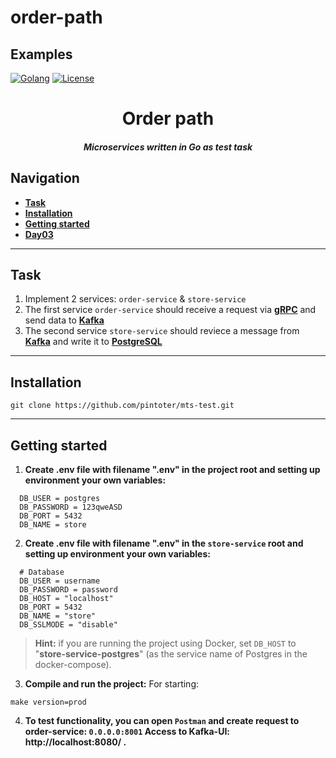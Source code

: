 # order-path

## Examples

[![Golang](https://img.shields.io/badge/Go-v1.21-EEEEEE?logo=go&logoColor=white&labelColor=00ADD8)](https://go.dev/)
[![License](https://img.shields.io/badge/license-MIT-green)](LICENSE)

<div align="center">
    <h1>Order path</h1>
    <h5>
        Microservices written in Go as test task 
    </h5>
</div>

## Navigation
* **[Task](#task)**
* **[Installation](#installation)**
* **[Getting started](#Getting_started)**
* **[Day03](#day03)**

---

## Task

1. Implement 2 services: `order-service` & `store-service`
2. The first service `order-service` should receive a request via **[gRPC](https://grpc.io)** and send data to **[Kafka](https://kafka.apache.org)**
3. The second service `store-service` should reviece a message from **[Kafka](https://kafka.apache.org)** and write it to **[PostgreSQL](https://www.postgresql.org)**

---

## Installation
```shell
git clone https://github.com/pintoter/mts-test.git
```

---

## Getting started

1. **Create .env file with filename ".env" in the project root and setting up environment your own variables:**
```dotenv
  DB_USER = postgres
  DB_PASSWORD = 123qweASD
  DB_PORT = 5432
  DB_NAME = store
```

2. **Create .env file with filename ".env" in the `store-service` root and setting up environment your own variables:**
```dotenv
  # Database
  DB_USER = username
  DB_PASSWORD = password
  DB_HOST = "localhost" 
  DB_PORT = 5432
  DB_NAME = "store"
  DB_SSLMODE = "disable"
```
> **Hint:**
if you are running the project using Docker, set `DB_HOST` to "**store-service-postgres**" (as the service name of Postgres in the docker-compose).

3. **Compile and run the project:**
For starting:
```shell
make version=prod
```

4. **To test functionality, you can open `Postman` and create request to order-service: `0.0.0.0:8001`
  Access to Kafka-UI: http://localhost:8080/ .**

